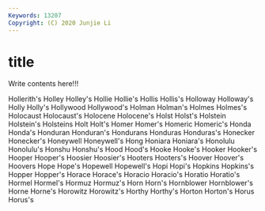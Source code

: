 ```yaml
---
Keywords: 13207
Copyright: (C) 2020 Junjie Li
---
```


# title

Write contents here!!!

Hollerith's 
Holley 
Holley's 
Hollie 
Hollie's
Hollis 
Hollis's 
Holloway 
Holloway's 
Holly 
Holly's 
Hollywood 
Hollywood's 
Holman 
Holman's
Holmes 
Holmes's 
Holocaust 
Holocaust's 
Holocene 
Holocene's 
Holst 
Holst's 
Holstein 
Holstein's
Holsteins 
Holt 
Holt's 
Homer 
Homer's 
Homeric 
Homeric's 
Honda 
Honda's 
Honduran
Honduran's 
Hondurans 
Honduras 
Honduras's 
Honecker 
Honecker's 
Honeywell 
Honeywell's 
Hong 
Honiara
Honiara's 
Honolulu 
Honolulu's 
Honshu 
Honshu's 
Hood 
Hood's 
Hooke 
Hooke's 
Hooker
Hooker's 
Hooper 
Hooper's 
Hoosier 
Hoosier's 
Hooters 
Hooters's 
Hoover 
Hoover's 
Hoovers
Hope 
Hope's 
Hopewell 
Hopewell's 
Hopi 
Hopi's 
Hopkins 
Hopkins's 
Hopper 
Hopper's
Horace 
Horace's 
Horacio 
Horacio's 
Horatio 
Horatio's 
Hormel 
Hormel's 
Hormuz 
Hormuz's
Horn 
Horn's 
Hornblower 
Hornblower's 
Horne 
Horne's 
Horowitz 
Horowitz's 
Horthy 
Horthy's
Horton 
Horton's 
Horus 
Horus's 
